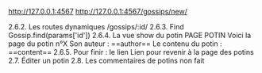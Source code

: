 
http://127.0.0.1:4567
http://127.0.0.1:4567/gossips/new/

2.6.2. Les routes dynamiques   /gossips/:id/
2.6.3. Find    Gossip.find(params['id'])
2.6.4. La vue show du potin 
PAGE POTIN
Voici la page du potin n°X
Son auteur : ==author==
Le contenu du potin : ==content==
2.6.5. Pour finir : le lien
Lien pour revenir à la page des potins
2.7. Éditer un potin
2.8. Les commentaires de potins   non fait